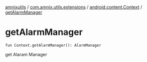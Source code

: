 [amnixutils](../../index.md) / [com.amnix.utils.extensions](../index.md) / [android.content.Context](index.md) / [getAlarmManager](./get-alarm-manager.md)

# getAlarmManager

`fun Context.getAlarmManager(): AlarmManager`

get Alaram Manager

